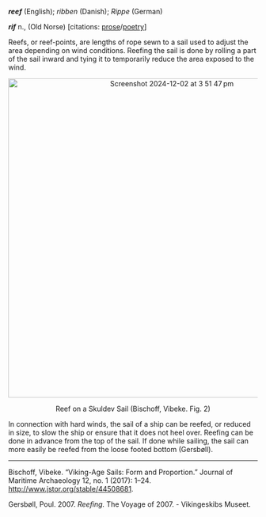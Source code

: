 **_reef_** (English); _ribben_ (Danish); _Rippe_ (German)

_**rif**_ n., (Old Norse) [citations: [prose](https://onp.ku.dk/onp/onp.php?o64925)/[poetry](https://lexiconpoeticum.org/m.php?p=lemma&i=68028)]  

  Reefs, or reef-points, are lengths of rope sewn to a sail used to adjust the area depending on wind conditions. Reefing the sail is done by rolling a part of the sail inward and tying it to temporarily reduce the area exposed to the wind.   

<div align="center">
  
 <img width="645" alt="Screenshot 2024-12-02 at 3 51 47 pm" src="https://github.com/user-attachments/assets/cab236fc-1835-4499-bfd7-dfd2c82cf58a">

Reef on a Skuldev Sail (Bischoff, Vibeke. Fig. 2)

</div>

  In connection with hard winds, the sail of a ship can be reefed, or reduced in size, to slow the ship or ensure that it does not heel over. Reefing can be done in advance from the top of the sail. If done while sailing, the sail can more easily be reefed from the loose footed bottom (Gersbøll). 

---

  Bischoff, Vibeke. “Viking-Age Sails: Form and Proportion.” Journal of Maritime Archaeology 12, no. 1 (2017): 1–24. http://www.jstor.org/stable/44508681.


  Gersbøll, Poul. 2007. _Reefing._ The Voyage of 2007. - Vikingeskibs Museet.
